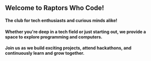 ## Welcome to Raptors Who Code!
#### The club for tech enthusiasts and curious minds alike! 
#### Whether you're deep in a tech field or just starting out, we provide a space to explore programming and computers. 
#### Join us as we build exciting projects, attend hackathons, and continuously learn and grow together. 

<!--

**Here are some ideas to get you started:**

🙋‍♀️ A short introduction - what is your organization all about?
🌈 Contribution guidelines - how can the community get involved?
👩‍💻 Useful resources - where can the community find your docs? Is there anything else the community should know?
🍿 Fun facts - what does your team eat for breakfast?
🧙 Remember, you can do mighty things with the power of [Markdown](https://docs.github.com/github/writing-on-github/getting-started-with-writing-and-formatting-on-github/basic-writing-and-formatting-syntax)
-->
